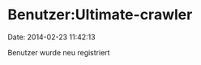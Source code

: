 Benutzer:Ultimate-crawler
=========================

Date: 2014-02-23 11:42:13

Benutzer wurde neu registriert
